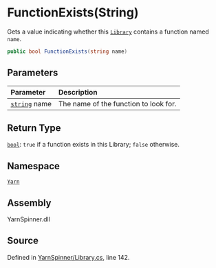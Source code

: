 # FunctionExists\(String\)

Gets a value indicating whether this [`Library`](./) contains a function named `name`.

```csharp
public bool FunctionExists(string name)
```

## Parameters

| Parameter | Description |
| :--- | :--- |
| [`string`](https://docs.microsoft.com/dotnet/api/System.String) name | The name of the function to look for. |

## Return Type

[`bool`](https://docs.microsoft.com/dotnet/api/System.Boolean): `true` if a function exists in this Library; `false` otherwise.

## Namespace

[`Yarn`](../)

## Assembly

YarnSpinner.dll

## Source

Defined in [YarnSpinner/Library.cs](https://github.com/YarnSpinnerTool/YarnSpinner//blob/develop/YarnSpinner/Library.cs#L142), line 142.

